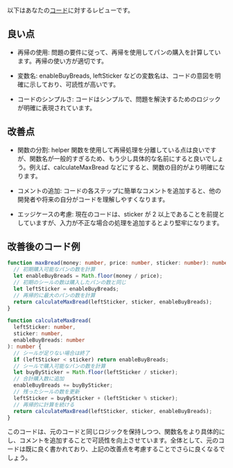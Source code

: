 以下はあなたの[コード](/journal/2025/07/practice_codes/maxBread.ts)に対するレビューです。

## 良い点

- 再帰の使用: 問題の要件に従って、再帰を使用してパンの購入を計算しています。再帰の使い方が適切です。

- 変数名: enableBuyBreads, leftSticker などの変数名は、コードの意図を明確に示しており、可読性が高いです。

- コードのシンプルさ: コードはシンプルで、問題を解決するためのロジックが明確に表現されています。

## 改善点

- 関数の分割: helper 関数を使用して再帰処理を分離している点は良いですが、関数名が一般的すぎるため、もう少し具体的な名前にすると良いでしょう。例えば、calculateMaxBread などにすると、関数の目的がより明確になります。

- コメントの追加: コードの各ステップに簡単なコメントを追加すると、他の開発者や将来の自分がコードを理解しやすくなります。

- エッジケースの考慮: 現在のコードは、sticker が 2 以上であることを前提としていますが、入力が不正な場合の処理を追加するとより堅牢になります。

## 改善後のコード例

```typescript
function maxBread(money: number, price: number, sticker: number): number {
  // 初期購入可能なパンの数を計算
  let enableBuyBreads = Math.floor(money / price);
  // 初期のシールの数は購入したパンの数と同じ
  let leftSticker = enableBuyBreads;
  // 再帰的に最大のパンの数を計算
  return calculateMaxBread(leftSticker, sticker, enableBuyBreads);
}

function calculateMaxBread(
  leftSticker: number,
  sticker: number,
  enableBuyBreads: number
): number {
  // シールが足りない場合は終了
  if (leftSticker < sticker) return enableBuyBreads;
  // シールで購入可能なパンの数を計算
  let buyBySticker = Math.floor(leftSticker / sticker);
  // 合計購入数に追加
  enableBuyBreads += buyBySticker;
  // 残ったシールの数を更新
  leftSticker = buyBySticker + (leftSticker % sticker);
  // 再帰的に計算を続ける
  return calculateMaxBread(leftSticker, sticker, enableBuyBreads);
}
```

このコードは、元のコードと同じロジックを保持しつつ、関数名をより具体的にし、コメントを追加することで可読性を向上させています。全体として、元のコードは既に良く書かれており、上記の改善点を考慮することでさらに良くなるでしょう。
